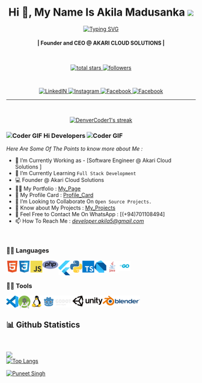 <!-- First Main Heading -->
<h1 align="center"> Hi 👋, My Name Is Akila Madusanka <img src="https://fonts.gstatic.com/s/e/notoemoji/latest/1f60e/512.gif" width="28"/> </h1>

<!-- Typing SVG -->
<p align="center">
  <a href="https://git.io/typing-svg"><img src="https://readme-typing-svg.herokuapp.com?font=Fira+Code&pause=100&center=true&width=435&lines=Software+engineer;Network+engineer;Computer+programmer;Web+administrator;Game+Developer" alt="Typing SVG" /></a>
</p>

<!-- Brief Text About Myself -->
<h4 align="center"> | Founder and CEO @ AKARI CLOUD SOLUTIONS |</h4>

</br>

<p align="center">
 <a href="https://github.com/akilama471?tab=repositories&sort=stargazers">
    <img alt="total stars" title="Total stars on GitHub" src="https://custom-icon-badges.demolab.com/github/stars/akilama471?color=55960c&style=for-the-badge&labelColor=488207&logo=star"/>
  </a>
  <a href="https://github.com/akilama471?tab=followers">
    <img alt="followers" title="Follow me on Github" src="https://custom-icon-badges.demolab.com/github/followers/akilama471?color=236ad3&labelColor=1155ba&style=for-the-badge&logo=person-add&label=Follow&logoColor=white"/>
  </a>

</p>

</br>

<p align="center">
  <a href="https://www.linkedin.com/in/akilamadusanka1/" title="LinkedIN">
  <img alt="LinkedIN" height="48px" src="https://img.icons8.com/color/48/linkedin.png" />
  </a>
<a href="https://www.instagram.com/a.madu.20/" target="blank" title="Instagram">
 <img alt="Instagram" height="48px" src="https://img.icons8.com/color/48/instagram-new--v1.png" />
</a>
<a href="https://www.facebook.com/akila.ma471/" title="Facebook">
 <img alt="Facebook" height="48px" src="https://img.icons8.com/color/48/facebook-new.png" />
</a>
<a href="https://discordapp.com/users/775019743651823646" title="Facebook">
 <img alt="Facebook" height="48px" src="https://img.icons8.com/color/48/discord-logo.png" />
</a>
</p>

***

<br />

<!-- Github Streaks Stats -->

<p align="center">
  <a href="https://github.com/DenverCoder1/github-readme-streak-stats">
    <img title="Streak Stats 🔥" alt="DenverCoder1's streak" src="https://github-readme-streak-stats.herokuapp.com?user=akilama471&theme=dark"/>
  </a>
</p>

<!-- Main Content Of The Page -->
### <img src="https://media.giphy.com/media/Veq8KumKpSCcfZ71P1/giphy.gif" alt="Coder GIF" width="23" height="23"> Hi Developers <img src="https://media.giphy.com/media/Veq8KumKpSCcfZ71P1/giphy.gif" alt="Coder GIF" width="23" height="23">

*Here Are Some Of The Points to know more about Me :*

- 🔭 I’m Currently Working as - [Software Engineer @ Akari Cloud Solutions ]<br>
- 🌱 I’m Currently Learning `Full Stack Development` <br>
- 💻 Founder @ Akari Cloud Solutions
- 👨‍💻 My Portfolio : [My_Page](https://akilamadusanka.lk/)
- 📱 My Profile Card : [Profile_Card](https://akilamadusanka.lk/Profile-Card/)
- 👯 I’m Looking to Collaborate On `Open Source Projects.` <br>
- 📄 Know about My Projects : [My_Projects](https://github.com/akilama471?tab=repositories)
- 📧 Feel Free to Contact Me On WhatsApp : [(+94)701108494] <br>
- 📫 How To Reach Me : *<developer.akila5@gmail.com>* <br>
<br>

<!-- Languages & Tools -->
### 👨‍💻 Languages

<img align="left" alt="HTML5" width="32px" src="https://raw.githubusercontent.com/akilama471/akilama471/main/res/html5.svg"/>
<img align="left" alt="CSS3" width="32px" src="https://raw.githubusercontent.com/akilama471/akilama471/main/res/css3.svg"/>
<img align="left" alt="JS" width="32px" src="https://raw.githubusercontent.com/akilama471/akilama471/main/res/javascript.svg"/>
<img align="left" alt="PHP" width="42px" src="https://raw.githubusercontent.com/akilama471/akilama471/main/res/php.svg"/>
<img align="left" alt="FLUTTER" width="32px" src="https://raw.githubusercontent.com/akilama471/akilama471/main/res/flutter.svg"/>
<img align="left" alt="python" width="32px" src="https://raw.githubusercontent.com/akilama471/akilama471/main/res/python.svg"/>
<img align="left" alt="ts" width="32px" src="https://raw.githubusercontent.com/akilama471/akilama471/main/res/typescript.svg"/>
<img align="left" alt="dart" width="32px" src="https://raw.githubusercontent.com/akilama471/akilama471/main/res/dart1.svg"/>
<img align="left" alt="java" width="32px" src="https://raw.githubusercontent.com/akilama471/akilama471/main/res/java.svg"/>
<img align="left" alt="go" width="32px" src="https://raw.githubusercontent.com/akilama471/akilama471/main/res/golang.svg"/>
<br> <br>

### 👨‍💻 Tools

<img align="left" alt="code" width="32px" src="https://raw.githubusercontent.com/akilama471/akilama471/main/res/vscode.svg"/>
<img align="left" alt="android" width="32px" src="https://raw.githubusercontent.com/akilama471/akilama471/main/res/android.svg"/>
<img align="left" alt="linux" width="32px" src="https://raw.githubusercontent.com/akilama471/akilama471/main/res/linux.svg"/>
<img align="left" alt="godot" width="80px" src="https://raw.githubusercontent.com/akilama471/akilama471/main/res/godot.svg"/>
<img align="left" alt="unity" width="80px" src="https://raw.githubusercontent.com/akilama471/akilama471/main/res/unity.svg"/>
<img align="left" alt="blender" width="100px" src="https://raw.githubusercontent.com/akilama471/akilama471/main/res/blender.svg"/>
<br> <br>

<!-- Updated Github Stats -->
## 📊 Github Statistics

<br/> 

<!--&theme=buefy&bg_color=0D1117"/></a> -->
<a href="https://github.com/anuraghazra/github-readme-stats"><img align="center" src="https://github-readme-stats.vercel.app/api/top-langs/?username=akilama471&layout=compact&theme=react&hide_border=false" /></a>
<br />
[![Top Langs](https://github-readme-stats.vercel.app/api/top-langs/?username=anuraghazra&layout=donut)](https://github.com/anuraghazra/github-readme-stats)
<br/>

<a href="https://github.com/anuraghazra/github-readme-stats"><img align="center" src="https://github-readme-stats.vercel.app/api?username=akilama471&show_icons=true&include_all_commits=true&theme=react&hide_border=false" alt="Puneet Singh" /></a>

<br />

